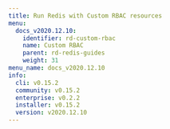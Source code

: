 ```yaml
---
title: Run Redis with Custom RBAC resources
menu:
  docs_v2020.12.10:
    identifier: rd-custom-rbac
    name: Custom RBAC
    parent: rd-redis-guides
    weight: 31
menu_name: docs_v2020.12.10
info:
  cli: v0.15.2
  community: v0.15.2
  enterprise: v0.2.2
  installer: v0.15.2
  version: v2020.12.10
---
```


